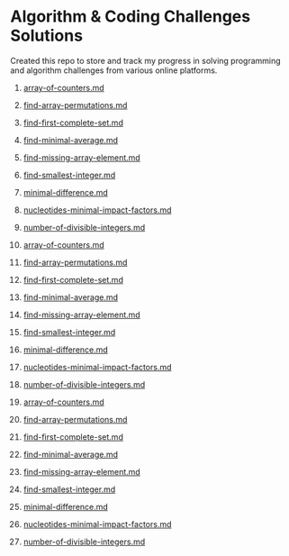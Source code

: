 # Algorithm & Coding Challenges Solutions

Created this repo to store and track my progress in solving programming and algorithm challenges from various online platforms.


<!-- MD LINKS START -->
1. [array-of-counters.md](array-of-counters.md)
2. [find-array-permutations.md](find-array-permutations.md)
3. [find-first-complete-set.md](find-first-complete-set.md)
4. [find-minimal-average.md](find-minimal-average.md)
5. [find-missing-array-element.md](find-missing-array-element.md)
6. [find-smallest-integer.md](find-smallest-integer.md)
7. [minimal-difference.md](minimal-difference.md)
8. [nucleotides-minimal-impact-factors.md](nucleotides-minimal-impact-factors.md)
9. [number-of-divisible-integers.md](number-of-divisible-integers.md)


1. [array-of-counters.md](array-of-counters.md)
2. [find-array-permutations.md](find-array-permutations.md)
3. [find-first-complete-set.md](find-first-complete-set.md)
4. [find-minimal-average.md](find-minimal-average.md)
5. [find-missing-array-element.md](find-missing-array-element.md)
6. [find-smallest-integer.md](find-smallest-integer.md)
7. [minimal-difference.md](minimal-difference.md)
8. [nucleotides-minimal-impact-factors.md](nucleotides-minimal-impact-factors.md)
9. [number-of-divisible-integers.md](number-of-divisible-integers.md)

1. [array-of-counters.md](array-of-counters.md)
2. [find-array-permutations.md](find-array-permutations.md)
3. [find-first-complete-set.md](find-first-complete-set.md)
4. [find-minimal-average.md](find-minimal-average.md)
5. [find-missing-array-element.md](find-missing-array-element.md)
6. [find-smallest-integer.md](find-smallest-integer.md)
7. [minimal-difference.md](minimal-difference.md)
8. [nucleotides-minimal-impact-factors.md](nucleotides-minimal-impact-factors.md)
9. [number-of-divisible-integers.md](number-of-divisible-integers.md)
<!-- MD LINKS END -->
